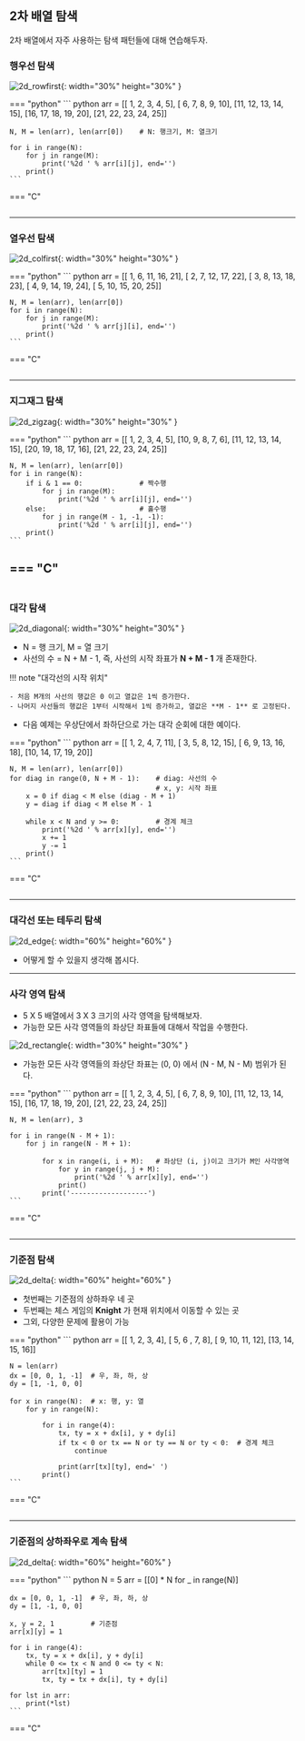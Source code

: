 ## 2차 배열 탐색


2차 배열에서 자주 사용하는 탐색 패턴들에 대해 연습해두자.

### 행우선 탐색

![2d_rowfirst](./img/2d1.png){: width="30%" height="30%" }

=== "python"
    ``` python
    arr = [[ 1,  2,  3,  4,  5],
       [ 6,  7,  8,  9, 10],
       [11, 12, 13, 14, 15],
       [16, 17, 18, 19, 20],
       [21, 22, 23, 24, 25]]

    N, M = len(arr), len(arr[0])    # N: 행크기, M: 열크기

    for i in range(N):
        for j in range(M):
            print('%2d ' % arr[i][j], end='')
        print()
    ```
=== "C"    
    ```
    ```

-------------------

### 열우선 탐색

![2d_colfirst](./img/2d2.png){: width="30%" height="30%" }

=== "python"
    ``` python
    arr = [[ 1,  6, 11, 16, 21],
       [ 2,  7, 12, 17, 22],
       [ 3,  8, 13, 18, 23],
       [ 4,  9, 14, 19, 24],
       [ 5, 10, 15, 20, 25]]

    N, M = len(arr), len(arr[0])
    for i in range(N):
        for j in range(M):
            print('%2d ' % arr[j][i], end='')
        print()
    ```
=== "C"    
    ```
    ```

-------------------


### 지그재그 탐색

![2d_zigzag](./img/2d3.png){: width="30%" height="30%" }

=== "python"
    ``` python
    arr = [[ 1,  2,  3,  4,  5],
       [10,  9,  8,  7,  6],
       [11, 12, 13, 14, 15],
       [20, 19, 18, 17, 16],
       [21, 22, 23, 24, 25]]

    N, M = len(arr), len(arr[0])
    for i in range(N):
        if i & 1 == 0:              # 짝수행
            for j in range(M):
                print('%2d ' % arr[i][j], end='')
        else:                       # 홀수행
            for j in range(M - 1, -1, -1):
                print('%2d ' % arr[i][j], end='')
        print()
    ```
=== "C"    
    ```
    ```
-------------------

### 대각 탐색

![2d_diagonal](./img/2d4.png){: width="30%" height="30%" }

- N = 행 크기, M = 열 크기
- 사선의 수 = N + M - 1, 즉, 사선의 시작 좌표가 **N + M - 1** 개 존재한다.

!!! note "대각선의 시작 위치"

    - 처음 M개의 사선의 행값은 0 이고 열값은 1씩 증가한다.
    - 나머지 사선들의 행값은 1부터 시작해서 1씩 증가하고, 열값은 **M - 1** 로 고정된다.

- 다음 예제는 우상단에서 좌하단으로 가는 대각 순회에 대한 예이다.

=== "python"
    ``` python
    arr = [[ 1,  2,  4,  7, 11],
       [ 3,  5,  8, 12, 15],
       [ 6,  9, 13, 16, 18],
       [10, 14, 17, 19, 20]]

    N, M = len(arr), len(arr[0])
    for diag in range(0, N + M - 1):    # diag: 사선의 수
                                        # x, y: 시작 좌표
        x = 0 if diag < M else (diag - M + 1)
        y = diag if diag < M else M - 1

        while x < N and y >= 0:         # 경계 체크
            print('%2d ' % arr[x][y], end='')
            x += 1
            y -= 1
        print()
    ```
=== "C"    
    ```
    ```

-------------------


### 대각선 또는 테두리 탐색

![2d_edge](./img/2d5.png){: width="60%" height="60%" }

- 어떻게 할 수 있을지 생각해 봅시다.

-------------------

### 사각 영역 탐색

- 5 X 5 배열에서 3 X 3 크기의 사각 영역을 탐색해보자.
- 가능한 모든 사각 영역들의 좌상단 좌표들에 대해서 작업을 수행한다.

![2d_rectangle](./img/2d6.png){: width="30%" height="30%" }

- 가능한 모든 사각 영역들의 좌상단 좌표는 (0, 0) 에서 (N - M, N - M) 범위가 된다.

=== "python"
    ``` python
    arr = [[ 1,  2,  3,  4,  5],
       [ 6,  7,  8,  9, 10],
       [11, 12, 13, 14, 15],
       [16, 17, 18, 19, 20],
       [21, 22, 23, 24, 25]]

    N, M = len(arr), 3             

    for i in range(N - M + 1):
        for j in range(N - M + 1):

            for x in range(i, i + M):   # 좌상단 (i, j)이고 크기가 M인 사각영역
                for y in range(j, j + M):
                    print('%2d ' % arr[x][y], end='')
                print()
            print('-------------------')
    ```
=== "C"    
    ```
    ```

-------------------

### 기준점 탐색


![2d_delta](./img/2d7.png){: width="60%" height="60%" }


- 첫번째는 기준점의 상하좌우 네 곳
- 두번째는 체스 게임의 **Knight** 가 현재 위치에서 이동할 수 있는 곳
- 그외, 다양한 문제에 활용이 가능

=== "python"
    ``` python
    arr = [[ 1,  2,  3,  4],
        [ 5,  6 , 7,  8],
        [ 9, 10, 11, 12],
        [13, 14, 15, 16]]

    N = len(arr)
    dx = [0, 0, 1, -1]  # 우, 좌, 하, 상
    dy = [1, -1, 0, 0]

    for x in range(N):  # x: 행, y: 열
        for y in range(N):

            for i in range(4):          
                tx, ty = x + dx[i], y + dy[i]
                if tx < 0 or tx == N or ty == N or ty < 0:  # 경계 체크
                    continue

                print(arr[tx][ty], end=' ')
            print()
    ```
=== "C"    
    ```
    ```

-------------------


### 기준점의 상하좌우로 계속 탐색

![2d_delta](./img/2d7_1.png){: width="60%" height="60%" }

=== "python"
    ``` python
    N = 5
    arr = [[0] * N for _ in range(N)]

    dx = [0, 0, 1, -1]  # 우, 좌, 하, 상
    dy = [1, -1, 0, 0]

    x, y = 2, 1         # 기준점
    arr[x][y] = 1

    for i in range(4):
        tx, ty = x + dx[i], y + dy[i]
        while 0 <= tx < N and 0 <= ty < N:
            arr[tx][ty] = 1
            tx, ty = tx + dx[i], ty + dy[i]

    for lst in arr:
        print(*lst)
    ```
=== "C"    
    ```
    ```